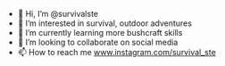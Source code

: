- 👋 Hi, I’m @survivalste
- 👀 I’m interested in survival, outdoor adventures
- 🌱 I’m currently learning more bushcraft skills
- 💞️ I’m looking to collaborate on social media
- 📫 How to reach me www.instagram.com/survival_ste

<!---
survivalste/survivalste is a ✨ special ✨ repository because its `README.md` (this file) appears on your GitHub profile.
You can click the Preview link to take a look at your changes.
--->
